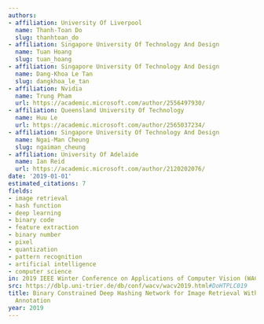 ```yaml
---
authors:
- affiliation: University Of Liverpool
  name: Thanh-Toan Do
  slug: thanhtoan_do
- affiliation: Singapore University Of Technology And Design
  name: Tuan Hoang
  slug: tuan_hoang
- affiliation: Singapore University Of Technology And Design
  name: Dang-Khoa Le Tan
  slug: dangkhoa_le_tan
- affiliation: Nvidia
  name: Trung Pham
  url: https://academic.microsoft.com/author/2556497930/
- affiliation: Queensland University Of Technology
  name: Huu Le
  url: https://academic.microsoft.com/author/2565037234/
- affiliation: Singapore University Of Technology And Design
  name: Ngai-Man Cheung
  slug: ngaiman_cheung
- affiliation: University Of Adelaide
  name: Ian Reid
  url: https://academic.microsoft.com/author/2120202076/
date: '2019-01-01'
estimated_citations: 7
fields:
- image retrieval
- hash function
- deep learning
- binary code
- feature extraction
- binary number
- pixel
- quantization
- pattern recognition
- artificial intelligence
- computer science
in: 2019 IEEE Winter Conference on Applications of Computer Vision (WACV)
src: https://dblp.uni-trier.de/db/conf/wacv/wacv2019.html#DoHTPLC019
title: Binary Constrained Deep Hashing Network for Image Retrieval Without Manual
  Annotation
year: 2019
---
```

